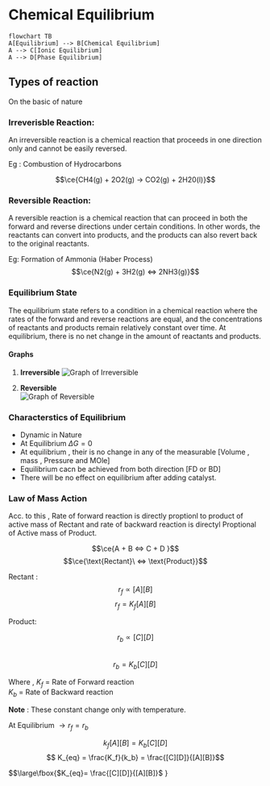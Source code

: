 # Chemical Equilibrium
```mermaid
flowchart TB
A[Equilibrium] --> B[Chemical Equilibrium]
A --> C[Ionic Equilibrium]
A --> D[Phase Equilibrium]

```

## Types of reaction

On the basic of nature 
### Irreverisble Reaction:
An irreversible reaction is a chemical reaction that proceeds in one direction only and cannot be easily reversed.  

Eg : Combustion of Hydrocarbons  
  
$$\ce{CH4(g) + 2O2(g) -> CO2(g) + 2H20(l)}$$

### Reversible Reaction:

A reversible reaction is a chemical reaction that can proceed in both the forward and reverse directions under certain conditions. 
In other words, the reactants can convert into products, and the products can also revert back to the original reactants.   

Eg: Formation of Ammonia (Haber Process)
$$\ce{N2(g) + 3H2(g) <=> 2NH3(g)}$$

### Equilibrium State
The equilibrium state refers to a condition in a chemical reaction where the rates of the forward and reverse reactions are equal, and the concentrations of reactants and products remain relatively constant over time. At equilibrium, there is no net change in the amount of reactants and products.

#### Graphs 

1. **Irreversible**
![Graph of Irreversible](https://cdn.discordapp.com/attachments/1170953274384453702/1173636731346636891/image.png?ex=6564ad61&is=65523861&hm=e2a8785b303bae6207ee4ebb715c8cafa6feb4ef7f350b19e3788a4c105ac326&)
 
 2. **Reversible**  
     ![Graph of Reversible](https://cdn.discordapp.com/attachments/1170953274384453702/1173638517633601597/image.png?ex=6564af0b&is=65523a0b&hm=882df824ca12806088a39da4e167c583c142f20c0240e36853b45a5448c9cb4f&)


### Characterstics of Equilibrium

- Dynamic in Nature
- At Equilibrium $\Delta G = 0$
- At equilibrium , their is no change in any of the measurable [Volume , mass , Pressure and MOle]
- Equilibrium cacn be achieved from both direction [FD or BD]
- There will be no effect on equilibrium after adding catalyst.

### Law of Mass Action

Acc. to this , Rate of forward reaction is directly proptionl to product of active mass of Rectant and rate of backward reaction is directyl Proptional of Active mass of Product.  

$$\ce{A + B <=> C + D }$$
$$\ce{\text{Rectant}\  <=> \text{Product}}$$

Rectant :
$$r_f \propto [A][B]$$ 
$$r_f = K_f [A][B]$$   

Product:

$$r_b \propto [C][D]$$   
$$r_b = K_b [C][D]$$  

Where , $K_f$ = Rate of Forward reaction  
 $K_b$ = Rate of Backward reaction  

 **Note** : These constant change only with temperature.

At Equilibrium $\to  r_f = r_b$

$$k_f [A][B] = K_b[C][D]$$
$$ K_{eq} = \frac{K_f}{k_b} = \frac{[C][D]}{[A][B]}$$

$$\large\fbox{$K_{eq}= \frac{[C][D]}{[A][B]}$  }










